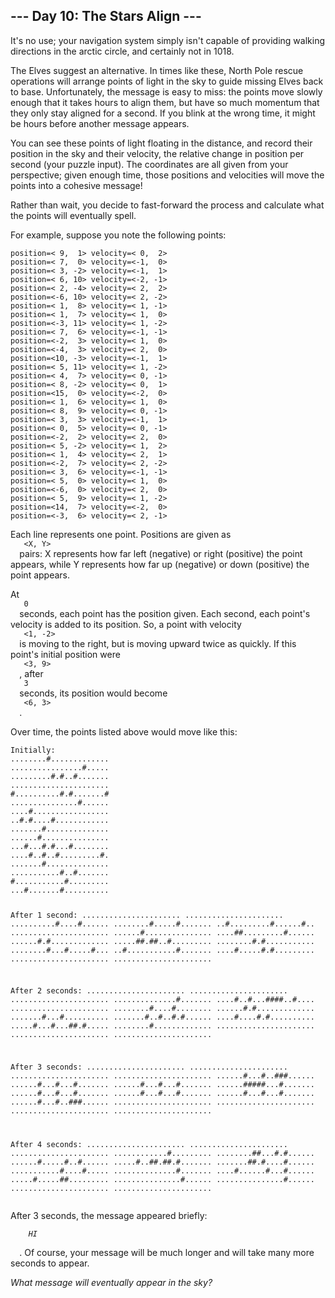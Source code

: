 <article class="day-desc">
 <h2>
  --- Day 10: The Stars Align ---
 </h2>
 <p>
  It's no use; your navigation system simply isn't capable of providing
  <span title="At the iceberg, use any lane to turn left. Then, swim for eight thousand miles.">
   walking directions
  </span>
  in the arctic circle, and certainly not in 1018.
 </p>
 <p>
  The Elves suggest an alternative. In times like these, North Pole rescue operations will arrange points of light in the sky to guide missing Elves back to base. Unfortunately, the message is easy to miss: the points move slowly enough that it takes hours to align them, but have so much momentum that they only stay aligned for a second. If you blink at the wrong time, it might be hours before another message appears.
 </p>
 <p>
  You can see these points of light floating in the distance, and record their position in the sky and their velocity, the relative change in position per second (your puzzle input). The coordinates are all given from your perspective; given enough time, those positions and velocities will move the points into a cohesive message!
 </p>
 <p>
  Rather than wait, you decide to fast-forward the process and calculate what the points will eventually spell.
 </p>
 <p>
  For example, suppose you note the following points:
 </p>
 <pre><code>position=&lt; 9,  1&gt; velocity=&lt; 0,  2&gt;
position=&lt; 7,  0&gt; velocity=&lt;-1,  0&gt;
position=&lt; 3, -2&gt; velocity=&lt;-1,  1&gt;
position=&lt; 6, 10&gt; velocity=&lt;-2, -1&gt;
position=&lt; 2, -4&gt; velocity=&lt; 2,  2&gt;
position=&lt;-6, 10&gt; velocity=&lt; 2, -2&gt;
position=&lt; 1,  8&gt; velocity=&lt; 1, -1&gt;
position=&lt; 1,  7&gt; velocity=&lt; 1,  0&gt;
position=&lt;-3, 11&gt; velocity=&lt; 1, -2&gt;
position=&lt; 7,  6&gt; velocity=&lt;-1, -1&gt;
position=&lt;-2,  3&gt; velocity=&lt; 1,  0&gt;
position=&lt;-4,  3&gt; velocity=&lt; 2,  0&gt;
position=&lt;10, -3&gt; velocity=&lt;-1,  1&gt;
position=&lt; 5, 11&gt; velocity=&lt; 1, -2&gt;
position=&lt; 4,  7&gt; velocity=&lt; 0, -1&gt;
position=&lt; 8, -2&gt; velocity=&lt; 0,  1&gt;
position=&lt;15,  0&gt; velocity=&lt;-2,  0&gt;
position=&lt; 1,  6&gt; velocity=&lt; 1,  0&gt;
position=&lt; 8,  9&gt; velocity=&lt; 0, -1&gt;
position=&lt; 3,  3&gt; velocity=&lt;-1,  1&gt;
position=&lt; 0,  5&gt; velocity=&lt; 0, -1&gt;
position=&lt;-2,  2&gt; velocity=&lt; 2,  0&gt;
position=&lt; 5, -2&gt; velocity=&lt; 1,  2&gt;
position=&lt; 1,  4&gt; velocity=&lt; 2,  1&gt;
position=&lt;-2,  7&gt; velocity=&lt; 2, -2&gt;
position=&lt; 3,  6&gt; velocity=&lt;-1, -1&gt;
position=&lt; 5,  0&gt; velocity=&lt; 1,  0&gt;
position=&lt;-6,  0&gt; velocity=&lt; 2,  0&gt;
position=&lt; 5,  9&gt; velocity=&lt; 1, -2&gt;
position=&lt;14,  7&gt; velocity=&lt;-2,  0&gt;
position=&lt;-3,  6&gt; velocity=&lt; 2, -1&gt;
</code></pre>
 <p>
  Each line represents one point. Positions are given as
  <code>
   &lt;X, Y&gt;
  </code>
  pairs: X represents how far left (negative) or right (positive) the point appears, while Y represents how far up (negative) or down (positive) the point appears.
 </p>
 <p>
  At
  <code>
   0
  </code>
  seconds, each point has the position given. Each second, each point's velocity is added to its position. So, a point with velocity
  <code>
   &lt;1, -2&gt;
  </code>
  is moving to the right, but is moving upward twice as quickly. If this point's initial position were
  <code>
   &lt;3, 9&gt;
  </code>
  , after
  <code>
   3
  </code>
  seconds, its position would become
  <code>
   &lt;6, 3&gt;
  </code>
  .
 </p>
 <p>
  Over time, the points listed above would move like this:
 </p>
 <pre><code>Initially:
........#.............
................#.....
.........#.#..#.......
......................
#..........#.#.......#
...............#......
....#.................
..#.#....#............
.......#..............
......#...............
...#...#.#...#........
....#..#..#.........#.
.......#..............
...........#..#.......
#...........#.........
...#.......#..........

After 1 second:
......................
......................
..........#....#......
........#.....#.......
..#.........#......#..
......................
......#...............
....##.........#......
......#.#.............
.....##.##..#.........
........#.#...........
........#...#.....#...
..#...........#.......
....#.....#.#.........
......................
......................

After 2 seconds:
......................
......................
......................
..............#.......
....#..#...####..#....
......................
........#....#........
......#.#.............
.......#...#..........
.......#..#..#.#......
....#....#.#..........
.....#...#...##.#.....
........#.............
......................
......................
......................

After 3 seconds:
......................
......................
......................
......................
......#...#..###......
......#...#...#.......
......#...#...#.......
......#####...#.......
......#...#...#.......
......#...#...#.......
......#...#...#.......
......#...#..###......
......................
......................
......................
......................

After 4 seconds:
......................
......................
......................
............#.........
........##...#.#......
......#.....#..#......
.....#..##.##.#.......
.......##.#....#......
...........#....#.....
..............#.......
....#......#...#......
.....#.....##.........
...............#......
...............#......
......................
......................
</code></pre>
 <p>
  After 3 seconds, the message appeared briefly:
  <code>
   <em>
    HI
   </em>
  </code>
  . Of course, your message will be much longer and will take many more seconds to appear.
 </p>
 <p>
  <em>
   What message will eventually appear in the sky?
  </em>
 </p>
</article>
